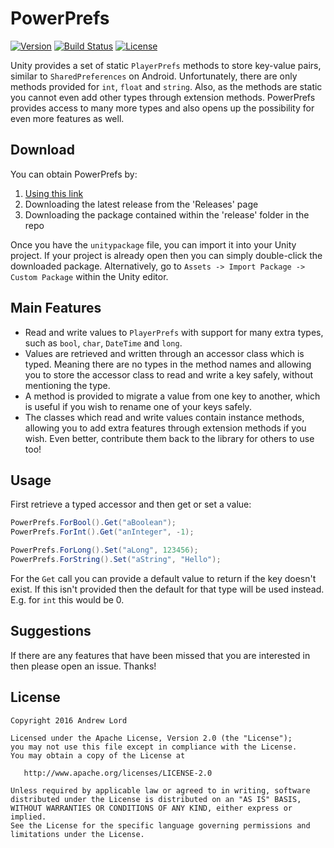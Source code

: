 # PowerPrefs

[![Version](https://img.shields.io/badge/Version-v0.1.1-blue.svg)](https://github.com/andrewlord1990/unity-powerprefs/releases/latest)
[![Build Status](https://travis-ci.org/andrewlord1990/unity-powerprefs.svg?branch=master)](https://travis-ci.org/andrewlord1990/unity-powerprefs)
[![License](https://img.shields.io/badge/license-Apache%202.0-green.svg) ](https://github.com/andrewlord1990/unity-powerprefs/blob/master/LICENSE)

Unity provides a set of static `PlayerPrefs` methods to store key-value pairs, similar to `SharedPreferences` on Android. Unfortunately, there are only methods provided for `int`, `float` and `string`. Also, as the methods are static you cannot even add other types through extension methods. PowerPrefs provides access to many more types and also opens up the possibility for even more features as well.

## Download

You can obtain PowerPrefs by:

1. [Using this link](https://github.com/andrewlord1990/unity-powerprefs/releases/download/v0.1.1/PowerPrefs.0.1.1.unitypackage)
2. Downloading the latest release from the 'Releases' page
3. Downloading the package contained within the 'release' folder in the repo

Once you have the `unitypackage` file, you can import it into your Unity project. If your project is already open then you can simply double-click the downloaded package. Alternatively, go to `Assets -> Import Package -> Custom Package` within the Unity editor.

## Main Features

- Read and write values to `PlayerPrefs` with support for many extra types, such as `bool`, `char`, `DateTime` and `long`.
- Values are retrieved and written through an accessor class which is typed. Meaning there are no types in the method names and allowing you to store the accessor class to read and write a key safely, without mentioning the type.
- A method is provided to migrate a value from one key to another, which is useful if you wish to rename one of your keys safely.
- The classes which read and write values contain instance methods, allowing you to add extra features through extension methods if you wish. Even better, contribute them back to the library for others to use too!

## Usage

First retrieve a typed accessor and then get or set a value:

```c#
PowerPrefs.ForBool().Get("aBoolean");
PowerPrefs.ForInt().Get("anInteger", -1);

PowerPrefs.ForLong().Set("aLong", 123456);
PowerPrefs.ForString().Set("aString", "Hello");
```

For the `Get` call you can provide a default value to return if the key doesn't exist. If this isn't provided then the default for that type will be used instead. E.g. for `int` this would be 0.

## Suggestions

If there are any features that have been missed that you are interested in then please open an issue. Thanks!

## License

    Copyright 2016 Andrew Lord

    Licensed under the Apache License, Version 2.0 (the "License");
    you may not use this file except in compliance with the License.
    You may obtain a copy of the License at

       http://www.apache.org/licenses/LICENSE-2.0

    Unless required by applicable law or agreed to in writing, software
    distributed under the License is distributed on an "AS IS" BASIS,
    WITHOUT WARRANTIES OR CONDITIONS OF ANY KIND, either express or implied.
    See the License for the specific language governing permissions and
    limitations under the License.
